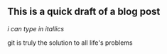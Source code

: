 ## This is a quick draft of a blog post

_i can type in itallics_

git is truly the solution to all life's problems
